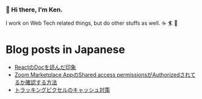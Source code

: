 ### 👋 Hi there, I’m Ken.

I work on Web Tech related things, but do other stuffs as well. ☕️ 🏄 🌱

# Blog posts in Japanese
<!-- BLOG-POST-LIST:START -->
- [ReactのDocを読んだ印象](https://zenn.dev/kentarofurukawa/articles/9d8206a8f967f7)
- [Zoom Marketplace AppのShared access permissionsがAuthorizedされてるか確認する方法](https://zenn.dev/kentarofurukawa/articles/ea4acd12fe4c67)
- [トラッキングピクセルのキャッシュ対策](https://zenn.dev/kentarofurukawa/articles/9218fa50ce1106)
<!-- BLOG-POST-LIST:END -->
